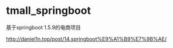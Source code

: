 # tmall_springboot
基于springboot 1.5.9的电商项目 

http://daniel1n.top/post/14.springboot%E9%A1%B9%E7%9B%AE/
